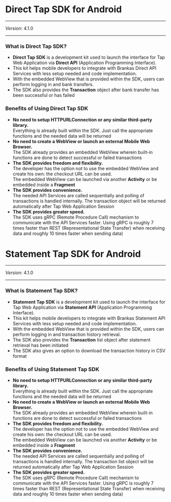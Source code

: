 # Direct Tap SDK for Android
***
*Version:* 4.1.0
***

### What is Direct Tap SDK?
- **Direct Tap SDK** is a development kit used to launch the interface for Tap Web Application via **Direct API** (Application Programming Interface). 
- This kit helps mobile developers to integrate with Brankas Direct API Services with less setup needed and code implementation. 
- With the embedded WebView that is provided within the SDK, users can perform logging in and bank transfers. 
- The SDK also provides the **Transaction** object after bank transfer has been successful or has failed

### Benefits of Using Direct Tap SDK
- **No need to setup HTTPURLConnection or any similar third-party library.**<br/> Everything is already built within the SDK. Just call the appropriate functions and the needed data will be returned
- **No need to create a WebView or launch an external Mobile Web Browser.**<br/>The SDK already provides an embedded WebView wherein built-in functions are done to detect successful or failed transactions
- **The SDK provides freedom and flexibility.**<br/>The developer has the option not to use the embedded WebView and create his own: the checkout URL can be used.<br/>The embedded WebView can be launched via another **Activity** or be embedded inside a **Fragment**
- **The SDK provides convenience.**<br/>The needed API Services are called sequentially and polling of transactions is handled internally. The transaction object will be returned automatically after Tap Web Application Session
- **The SDK provides greater speed.**<br/>The SDK uses gRPC (Remote Procedure Call) mechanism to communicate with the API Services faster. Using gRPC is roughly 7 times faster than REST (Representational State Transfer) when receiving data and roughly 10 times faster when sending data)
 

# Statement Tap SDK for Android
***
*Version:* 4.1.0
***

### What is Statement Tap SDK?
- **Statement Tap SDK** is a development kit used to launch the interface for Tap Web Application via **Statement API** (Application Programming Interface). 
- This kit helps mobile developers to integrate with Brankas Statement API Services with less setup needed and code implementation. 
- With the embedded WebView that is provided within the SDK, users can perform logging in and transaction history retrieval. 
- The SDK also provides the **Transaction** list object after statement retrieval has been initiated
- The SDK also gives an option to download the transaction history in CSV format

### Benefits of Using Statement Tap SDK
- **No need to setup HTTPURLConnection or any similar third-party library.**<br/> Everything is already built within the SDK. Just call the appropriate functions and the needed data will be returned
- **No need to create a WebView or launch an external Mobile Web Browser.**<br/>The SDK already provides an embedded WebView wherein built-in functions are done to detect successful or failed transactions
- **The SDK provides freedom and flexibility.**<br/>The developer has the option not to use the embedded WebView and create his own: the checkout URL can be used.<br/>The embedded WebView can be launched via another **Activity** or be embedded inside a **Fragment**
- **The SDK provides convenience.**<br/>The needed API Services are called sequentially and polling of transactions is handled internally. The transaction list object will be returned automatically after Tap Web Application Session
- **The SDK provides greater speed.**<br/>The SDK uses gRPC (Remote Procedure Call) mechanism to communicate with the API Services faster. Using gRPC is roughly 7 times faster than REST (Representational State Transfer) when receiving data and roughly 10 times faster when sending data)

